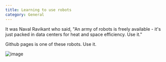 ```yaml
---
title: Learning to use robots
category: General
---
```


It was Naval Ravikant who said, "An army of robots is freely available - it's just packed in data centers for heat and space efficiency. Use it."

<!-- more -->

Github pages is one of these robots. Use it.

![image](/galaxy.png)
